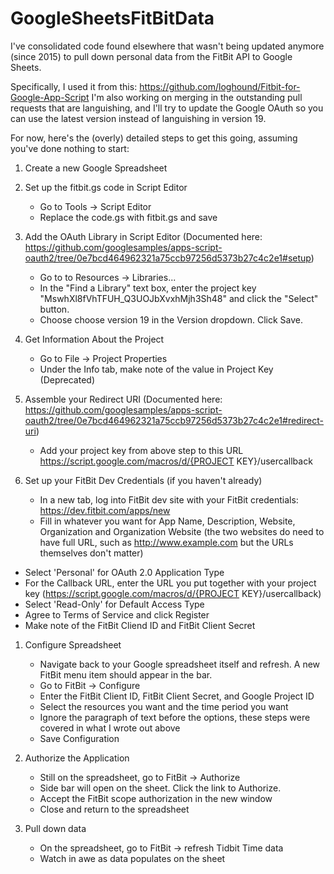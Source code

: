 # GoogleSheetsFitBitData

I've consolidated code found elsewhere that wasn't being updated anymore (since 2015) to pull down personal data from the FitBit API to Google Sheets. 

Specifically, I used it from this: https://github.com/loghound/Fitbit-for-Google-App-Script I'm also working on merging in the outstanding pull requests that are languishing, and I'll try to update the Google OAuth so you can use the latest version instead of languishing in version 19.  

For now, here's the (overly) detailed steps to get this going, assuming you've done nothing to start:

1. Create a new Google Spreadsheet
1. Set up the fitbit.gs code in Script Editor
   * Go to Tools -> Script Editor
   * Replace the code.gs with fitbit.gs and save

1. Add the OAuth Library in Script Editor (Documented here: https://github.com/googlesamples/apps-script-oauth2/tree/0e7bcd464962321a75ccb97256d5373b27c4c2e1#setup)
   * Go to to Resources -> Libraries...
   * In the "Find a Library" text box, enter the project key "MswhXl8fVhTFUH_Q3UOJbXvxhMjh3Sh48" and click the "Select" button.
   * Choose choose version 19 in the Version dropdown. Click Save.

1. Get Information About the Project
   * Go to File -> Project Properties
   * Under the Info tab, make note of the value in Project Key (Deprecated)
  
1. Assemble your Redirect URI (Documented here: https://github.com/googlesamples/apps-script-oauth2/tree/0e7bcd464962321a75ccb97256d5373b27c4c2e1#redirect-uri)
   * Add your project key from above step to this URL https://script.google.com/macros/d/{PROJECT KEY}/usercallback
  
1. Set up your FitBit Dev Credentials (if you haven't already)
   * In a new tab, log into FitBit dev site with your FitBit credentials: https://dev.fitbit.com/apps/new
   * Fill in whatever you want for App Name, Description, Website, Organization and Organization Website (the two websites do need to have full URL, such as http://www.example.com but the URLs themselves don't matter)
  * Select 'Personal' for OAuth 2.0 Application Type
  * For the Callback URL, enter the URL you put together with your project key (https://script.google.com/macros/d/{PROJECT KEY}/usercallback)
  * Select 'Read-Only' for Default Access Type
  * Agree to Terms of Service and click Register
  * Make note of the FitBit Cliend ID and FitBit Client Secret
 
1. Configure Spreadsheet
   * Navigate back to your Google spreadsheet itself and refresh. A new FitBit menu item should appear in the bar.
   * Go to FitBit -> Configure 
   * Enter the FitBit Client ID, FitBit Client Secret, and Google Project ID
   * Select the resources you want and the time period you want
   * Ignore the paragraph of text before the options, these steps were covered in what I wrote out above
   * Save Configuration
  
1. Authorize the Application
   * Still on the spreadsheet, go to FitBit -> Authorize
   * Side bar will open on the sheet. Click the link to Authorize.
   * Accept the FitBit scope authorization in the new window
   * Close and return to the spreadsheet

1. Pull down data
   * On the spreadsheet, go to FitBit -> refresh Tidbit Time data
   * Watch in awe as data populates on the sheet
